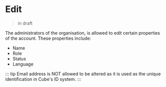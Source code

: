 # Edit
> in draft

The administrators of the organisation, is allowed to edit certain properties of the account. These properties include:

* Name
* Role
* Status
* Language


::: tip
Email address is NOT allowed to be altered as it is used as the unique identification in Cube's ID system.
:::
